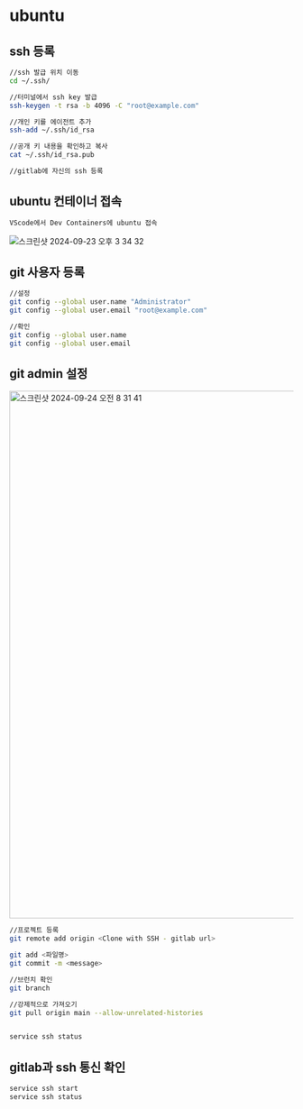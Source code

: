 # ubuntu

## ssh 등록
```bash
//ssh 발급 위치 이동
cd ~/.ssh/

//터미널에서 ssh key 발급 
ssh-keygen -t rsa -b 4096 -C "root@example.com"

//개인 키를 에이전트 추가 
ssh-add ~/.ssh/id_rsa 

//공개 키 내용을 확인하고 복사
cat ~/.ssh/id_rsa.pub

//gitlab에 자신의 ssh 등록 

```

## ubuntu 컨테이너 접속
```bash
VScode에서 Dev Containers에 ubuntu 접속
```
![스크린샷 2024-09-23 오후 3 34 32](https://github.com/user-attachments/assets/423fa480-eaf4-4445-a3e9-4c76d0f42a3f)


## git 사용자 등록
```bash
//설정
git config --global user.name "Administrator"
git config --global user.email "root@example.com"

//확인
git config --global user.name
git config --global user.email
```
## git admin 설정
<img width="936" alt="스크린샷 2024-09-24 오전 8 31 41" src="https://github.com/user-attachments/assets/21296b5e-c566-4693-9fa8-79f3da41a783">

```bash
//프로젝트 등록
git remote add origin <Clone with SSH - gitlab url>

git add <파일명>
git commit -m <message>

//브런치 확인
git branch

//강제적으로 가져오기 
git pull origin main --allow-unrelated-histories


service ssh status
```


## gitlab과 ssh 통신 확인
```bash
service ssh start
service ssh status
```